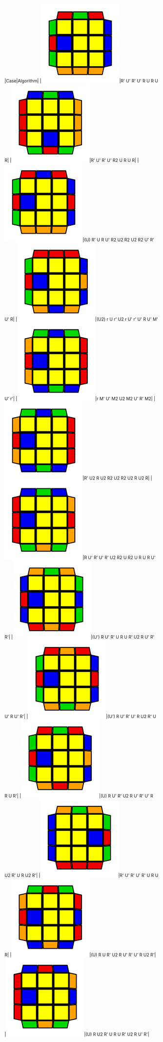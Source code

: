 |Case|Algorithm|
|![](image0_0.svg)|R' U' R' U' R U R U R|
|![](image0_1.svg)|R' U' R' U' R2 U R U R|
|![](image0_2.svg)|(U) R' U R U' R2 U2 R2 U2 R2 U' R' U' R|
|![](image0_3.svg)|(U2) r U r' U2 r U' r' U' R U' M' U' r'|
|![](image0_4.svg)|r M' U' M2 U2 M2 U' R' M2|
|![](image0_5.svg)|R' U2 R U2 R2 U2 R2 U2 R U2 R|
|![](image0_6.svg)|R U' R' U' R' U2 R2 U R2 U R U R U' R'|
|![](image0_7.svg)|(U') R U' R' U R U R' U2 R U' R' U' R U' R'|
|![](image0_8.svg)|(U') R U' R' U' R U2 R' U R U R'|
|![](image0_9.svg)|(U) R U' R' U2 R U' R' U' R U2 R' U R U2 R'|
|![](image0_10.svg)|R' U' R' U' R' U R U R|
|![](image0_11.svg)|(U) R U R' U2 R U' R' U' R U2 R'|
|![](image0_12.svg)|(U) R U2 R' U R U R' U2 R U' R'|
